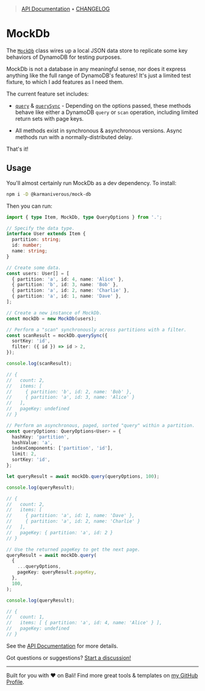<!-- TYPEDOC_EXCLUDE -->

> [API Documentation](https://karmaniverous.github.io/mock-db) • [CHANGELOG](https://github.com/karmaniverous/mock-db/tree/main/CHANGELOG.md)

<!-- /TYPEDOC_EXCLUDE -->

# MockDb

The [`MockDb`](https://karmaniverous.github.io/mock-db/classes/index.MockDb.html) class wires up a local JSON data store to replicate some key behaviors of DynamoDB for testing purposes.

MockDb is not a database in any meaningful sense, nor does it express anything like the full range of DynamoDB's features! It's just a limited test fixture, to which I add features as I need them.

The current feature set includes:

- [`query`](https://karmaniverous.github.io/mock-db/classes/index.MockDb.html#query) & [`querySync`](https://karmaniverous.github.io/mock-db/classes/index.MockDb.html#querySync) - Depending on the options passed, these methods behave like either a DynamoDB `query` or `scan` operation, including limited return sets with page keys.

- All methods exist in synchronous & asynchronous versions. Async methods run with a normally-distributed delay.

That's it!

## Usage

You'll almost certainly run MockDb as a dev dependency. To install:

```bash
npm i -D @karmaniverous/mock-db
```

Then you can run:

```ts
import { type Item, MockDb, type QueryOptions } from '.';

// Specify the data type.
interface User extends Item {
  partition: string;
  id: number;
  name: string;
}

// Create some data.
const users: User[] = [
  { partition: 'a', id: 4, name: 'Alice' },
  { partition: 'b', id: 3, name: 'Bob' },
  { partition: 'a', id: 2, name: 'Charlie' },
  { partition: 'a', id: 1, name: 'Dave' },
];

// Create a new instance of MockDb.
const mockDb = new MockDb(users);

// Perform a "scan" synchronously across partitions with a filter.
const scanResult = mockDb.querySync({
  sortKey: 'id',
  filter: ({ id }) => id > 2,
});

console.log(scanResult);

// {
//   count: 2,
//   items: [
//     { partition: 'b', id: 2, name: 'Bob' },
//     { partition: 'a', id: 3, name: 'Alice' }
//   ],
//   pageKey: undefined
// }

// Perform an asynchronous, paged, sorted "query" within a partition.
const queryOptions: QueryOptions<User> = {
  hashKey: 'partition',
  hashValue: 'a',
  indexComponents: ['partition', 'id'],
  limit: 2,
  sortKey: 'id',
};

let queryResult = await mockDb.query(queryOptions, 100);

console.log(queryResult);

// {
//   count: 2,
//   items: [
//     { partition: 'a', id: 1, name: 'Dave' },
//     { partition: 'a', id: 2, name: 'Charlie' }
//   ],
//   pageKey: { partition: 'a', id: 2 }
// }

// Use the returned pageKey to get the next page.
queryResult = await mockDb.query(
  {
    ...queryOptions,
    pageKey: queryResult.pageKey,
  },
  100,
);

console.log(queryResult);

// {
//   count: 1,
//   items: [ { partition: 'a', id: 4, name: 'Alice' } ],
//   pageKey: undefined
// }
```

See the [API Documentation](https://karmaniverous.github.io/mock-db) for more details.

Got questions or suggestions? [Start a discussion!](https://github.com/karmaniverous/mock-db/discussions)

---

Built for you with ❤️ on Bali! Find more great tools & templates on [my GitHub Profile](https://github.com/karmaniverous).
